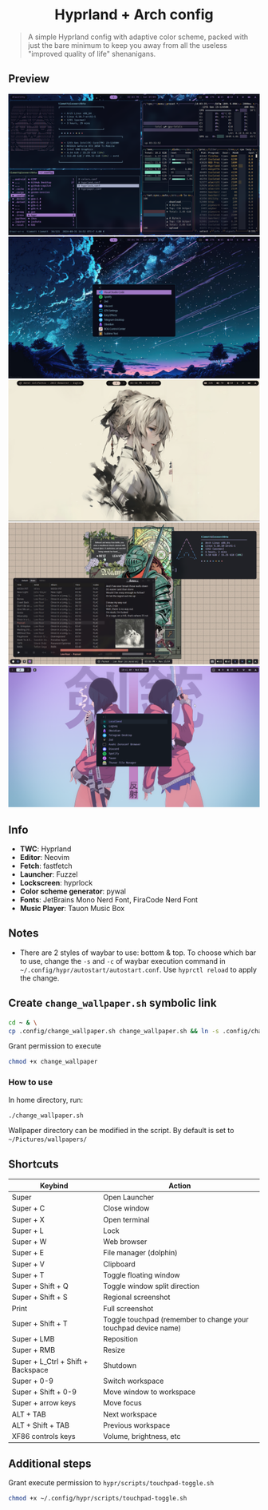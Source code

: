 <h1 align=center>Hyprland + Arch config</h1>

> A simple Hyprland config with adaptive color scheme, packed with just the bare minimum to keep you away from all the useless "improved quality of life" shenanigans.

## Preview

![preview1](./assets/preview1.png)
![preview2](./assets/preview2.png)
![preview4](./assets/preview4.png)
![preview3](./assets/preview3.png)
![preview5](./assets/preview5.png)

## Info
- **TWC**: Hyprland
- **Editor**: Neovim
- **Fetch**: fastfetch
- **Launcher**: Fuzzel
- **Lockscreen**: hyprlock
- **Color scheme generator**: pywal
- **Fonts**: JetBrains Mono Nerd Font, FiraCode Nerd Font
- **Music Player**: Tauon Music Box

## Notes
- There are 2 styles of waybar to use: bottom & top. To choose which bar to use, change the `-s` and `-c` of waybar execution command in `~/.config/hypr/autostart/autostart.conf`. Use `hyprctl reload` to apply the change.

## Create `change_wallpaper.sh` symbolic link
```bash
cd ~ & \
cp .config/change_wallpaper.sh change_wallpaper.sh && ln -s .config/change_wallpaper.sh change_wallpaper.sh
```
Grant permission to execute
```bash
chmod +x change_wallpaper
```
### How to use
In home directory, run:
```bash
./change_wallpaper.sh
```
Wallpaper directory can be modified in the script. By default is set to `~/Pictures/wallpapers/`

## Shortcuts
| Keybind | Action |
| --- | --- |
|Super| Open Launcher|
|Super + C| Close window|
|Super + X| Open terminal|
|Super + L| Lock|
|Super + W| Web browser|
|Super + E| File manager (dolphin)|
|Super + V| Clipboard|
|Super + T| Toggle floating window|
|Super + Shift + Q| Toggle window split direction|
|Super + Shift + S| Regional screenshot|
|Print| Full screenshot|
|Super + Shift + T| Toggle touchpad (remember to change your touchpad device name) |
|Super + LMB| Reposition|
|Super + RMB| Resize|
|Super + L_Ctrl + Shift + Backspace| Shutdown|
|Super + 0-9| Switch workspace|
|Super + Shift + 0-9| Move window to workspace|
|Super + arrow keys| Move focus|
|ALT + TAB| Next workspace|
|ALT + Shift + TAB| Previous workspace|
|XF86 controls keys| Volume, brightness, etc|

## Additional steps
Grant execute permission to `hypr/scripts/touchpad-toggle.sh`
```bash
chmod +x ~/.config/hypr/scripts/touchpad-toggle.sh
```
